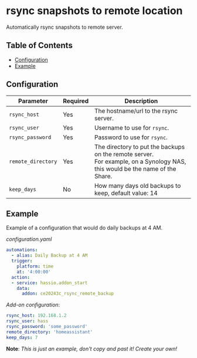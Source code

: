 
# rsync snapshots to remote location

Automatically rsync snapshots to remote server.


## Table of Contents

* [Configuration](#configuration)
* [Example](#example)

## Configuration

|Parameter|Required|Description|
|---------|--------|-----------|
|`rsync_host`|Yes|The hostname/url to the rsync server.|
|`rsync_user`|Yes|Username to use for `rsync`.|
|`rsync_password`|Yes|Password to use for `rsync`.|
|`remote_directory`|Yes|The directory to put the backups on the remote server.<br />For example, on a Synology NAS, this would be the name of the Share.|
|`keep_days`|No|How many days old backups to keep, default value: 14|


## Example

Example of a configuration that would do daily backups at 4 AM.

_configuration.yaml_
```yaml
automations:
  - alias: Daily Backup at 4 AM
  trigger:
    platform: time
    at: '4:00:00'
  action:
  - service: hassio.addon_start
    data:
      addon: ce20243c_rsync_remote_backup
```

_Add-on configuration_:
```yaml
rsync_host: 192.168.1.2
rsync_user: hass
rsync_password: 'some_password'
remote_directory: 'homeassistant'
keep_days: 7
```

**Note**: _This is just an example, don't copy and past it! Create your own!_
